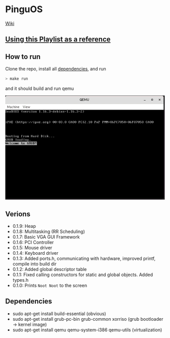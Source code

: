 # PinguOS

[Wiki](https://github.com/eiharun/PinguOS/wiki)

## [Using this Playlist as a reference](https://www.youtube.com/playlist?list=PLHh55M_Kq4OApWScZyPl5HhgsTJS9MZ6M)

## How to run

Clone the repo, install all [dependencies](#dependencies), and run

```sh
> make run
```

and it should build and run qemu

![nootnootqemu](/ScreenShots/v0.1.9.gif)

## Verions

- 0.1.9: Heap
- 0.1.8: Multitasking (RR Scheduling)
- 0.1.7: Basic VGA GUI Framework
- 0.1.6: PCI Controller
- 0.1.5: Mouse driver
- 0.1.4: Keyboard driver
- 0.1.3: Added ports.h, communicating with hardware, improved printf, compile into build dir
- 0.1.2: Added global descriptor table
- 0.1.1: Fixed calling constructors for static and global objects. Added types.h
- 0.1.0: Prints `Noot Noot` to the screen

## Dependencies

- sudo apt-get install build-essential (obvious)
- sudo apt-get install grub-pc-bin grub-common xorriso (grub bootloader -> kernel image)
- sudo apt-get install qemu qemu-system-i386 qemu-utils (virtualization)
